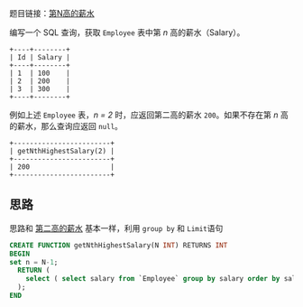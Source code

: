 题目链接：[第N高的薪水](https://leetcode-cn.com/problems/nth-highest-salary/)

编写一个 SQL 查询，获取 `Employee` 表中第 *n* 高的薪水（Salary）。

```
+----+--------+
| Id | Salary |
+----+--------+
| 1  | 100    |
| 2  | 200    |
| 3  | 300    |
+----+--------+
```

例如上述 `Employee` 表，*n = 2* 时，应返回第二高的薪水 `200`。如果不存在第 *n* 高的薪水，那么查询应返回 `null`。

```
+------------------------+
| getNthHighestSalary(2) |
+------------------------+
| 200                    |
+------------------------+
```

## 思路

思路和 [第二高的薪水](https://leetcode-cn.com/problems/second-highest-salary/) 基本一样，利用 `group by` 和 `Limit`语句

```sql
CREATE FUNCTION getNthHighestSalary(N INT) RETURNS INT
BEGIN
set n = N-1;
  RETURN (
    select ( select salary from `Employee` group by salary order by salary desc limit n,1  ) as getNthHighestSalary 
  );
END
```

